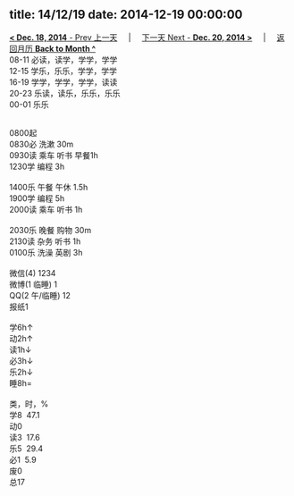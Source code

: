 title: 14/12/19
date: 2014-12-19 00:00:00
---
[**< Dec. 18, 2014** - Prev 上一天](/lifelogs/2014/12/d18.html) &nbsp; &nbsp; | &nbsp; &nbsp; [下一天 Next - **Dec. 20, 2014 >**](/lifelogs/2014/12/d20.html) &nbsp; &nbsp; |  &nbsp; &nbsp; [返回月历 **Back to Month ^**](/lifelogs/2014/12/index.html)
<br/>08-11 必读，读学，学学，学学<br/>12-15 学乐，乐乐，学学，学学<br/>16-19 学学，学学，学学，读读<br/>20-23 乐读，读乐，乐乐，乐乐<br/>00-01 乐乐<div><br/></div>0800起<br/>0830必 洗漱 30m<br/>0930读 乘车 听书 早餐1h<br/>1230学 编程 3h<div><br/></div>1400乐 午餐 午休 1.5h<br/>1900学 编程 5h<br/>2000读 乘车 听书 1h<div><br/></div>2030乐 晚餐 购物 30m<br/>2130读 杂务 听书 1h<br/>0100乐 洗澡 英剧 3h<div><br/></div>微信(4) 1234<br/>微博(1 临睡) 1<br/>QQ(2 午/临睡) 12<br/>报纸1<div><br/></div>学6h↑<br/>动2h↑<br/>读1h↓<br/>必3h↓<br/>乐2h↓<br/>睡8h=<div><br/></div>类，时，%<br/>学8  47.1<br/>动0<br/>读3  17.6<br/>乐5  29.4<br/>必1  5.9<br/>废0<br/>总17</div>